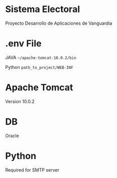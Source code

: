 # Sistema Electoral
Proyecto Desarrollo de Aplicaciones de Vanguardia

# .env File
JAVA `~/apache-tomcat-10.0.2/bin`

Python `path_to_project/WEB-INF`

# Apache Tomcat
Version 10.0.2

# DB
Oracle

# Python
Required for SMTP server